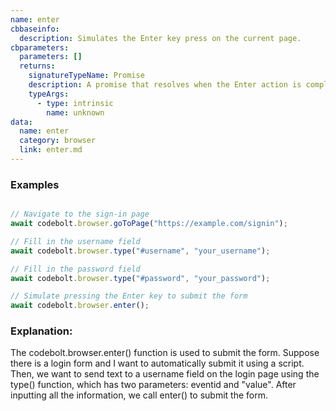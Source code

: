 ```yaml
---
name: enter
cbbaseinfo:
  description: Simulates the Enter key press on the current page.
cbparameters:
  parameters: []
  returns:
    signatureTypeName: Promise
    description: A promise that resolves when the Enter action is complete.
    typeArgs:
      - type: intrinsic
        name: unknown
data:
  name: enter
  category: browser
  link: enter.md
---
```

<CBBaseInfo/> 
 <CBParameters/>

### Examples 

```js

// Navigate to the sign-in page
await codebolt.browser.goToPage("https://example.com/signin");

// Fill in the username field
await codebolt.browser.type("#username", "your_username");

// Fill in the password field
await codebolt.browser.type("#password", "your_password");

// Simulate pressing the Enter key to submit the form
await codebolt.browser.enter();

```

### Explanation:

The codebolt.browser.enter() function is used to submit the form. Suppose there is a login form and I want to automatically submit it using a script. Then, we want to send text to a username field on the login page using the type() function, which has two parameters: eventid and "value". After inputting all the information, we call enter() to submit the form.